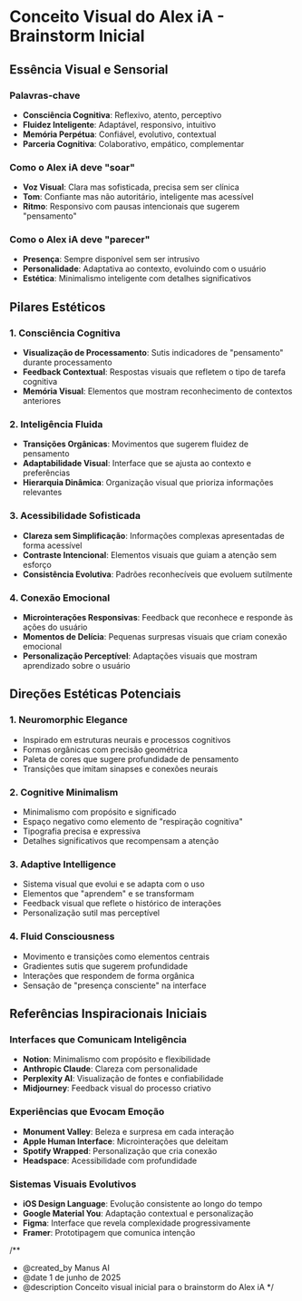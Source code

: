 # Conceito Visual do Alex iA - Brainstorm Inicial

## Essência Visual e Sensorial

### Palavras-chave
- **Consciência Cognitiva**: Reflexivo, atento, perceptivo
- **Fluidez Inteligente**: Adaptável, responsivo, intuitivo
- **Memória Perpétua**: Confiável, evolutivo, contextual
- **Parceria Cognitiva**: Colaborativo, empático, complementar

### Como o Alex iA deve "soar"
- **Voz Visual**: Clara mas sofisticada, precisa sem ser clínica
- **Tom**: Confiante mas não autoritário, inteligente mas acessível
- **Ritmo**: Responsivo com pausas intencionais que sugerem "pensamento"

### Como o Alex iA deve "parecer"
- **Presença**: Sempre disponível sem ser intrusivo
- **Personalidade**: Adaptativa ao contexto, evoluindo com o usuário
- **Estética**: Minimalismo inteligente com detalhes significativos

## Pilares Estéticos

### 1. Consciência Cognitiva
- **Visualização de Processamento**: Sutis indicadores de "pensamento" durante processamento
- **Feedback Contextual**: Respostas visuais que refletem o tipo de tarefa cognitiva
- **Memória Visual**: Elementos que mostram reconhecimento de contextos anteriores

### 2. Inteligência Fluida
- **Transições Orgânicas**: Movimentos que sugerem fluidez de pensamento
- **Adaptabilidade Visual**: Interface que se ajusta ao contexto e preferências
- **Hierarquia Dinâmica**: Organização visual que prioriza informações relevantes

### 3. Acessibilidade Sofisticada
- **Clareza sem Simplificação**: Informações complexas apresentadas de forma acessível
- **Contraste Intencional**: Elementos visuais que guiam a atenção sem esforço
- **Consistência Evolutiva**: Padrões reconhecíveis que evoluem sutilmente

### 4. Conexão Emocional
- **Microinterações Responsivas**: Feedback que reconhece e responde às ações do usuário
- **Momentos de Delícia**: Pequenas surpresas visuais que criam conexão emocional
- **Personalização Perceptível**: Adaptações visuais que mostram aprendizado sobre o usuário

## Direções Estéticas Potenciais

### 1. Neuromorphic Elegance
- Inspirado em estruturas neurais e processos cognitivos
- Formas orgânicas com precisão geométrica
- Paleta de cores que sugere profundidade de pensamento
- Transições que imitam sinapses e conexões neurais

### 2. Cognitive Minimalism
- Minimalismo com propósito e significado
- Espaço negativo como elemento de "respiração cognitiva"
- Tipografia precisa e expressiva
- Detalhes significativos que recompensam a atenção

### 3. Adaptive Intelligence
- Sistema visual que evolui e se adapta com o uso
- Elementos que "aprendem" e se transformam
- Feedback visual que reflete o histórico de interações
- Personalização sutil mas perceptível

### 4. Fluid Consciousness
- Movimento e transições como elementos centrais
- Gradientes sutis que sugerem profundidade
- Interações que respondem de forma orgânica
- Sensação de "presença consciente" na interface

## Referências Inspiracionais Iniciais

### Interfaces que Comunicam Inteligência
- **Notion**: Minimalismo com propósito e flexibilidade
- **Anthropic Claude**: Clareza com personalidade
- **Perplexity AI**: Visualização de fontes e confiabilidade
- **Midjourney**: Feedback visual do processo criativo

### Experiências que Evocam Emoção
- **Monument Valley**: Beleza e surpresa em cada interação
- **Apple Human Interface**: Microinterações que deleitam
- **Spotify Wrapped**: Personalização que cria conexão
- **Headspace**: Acessibilidade com profundidade

### Sistemas Visuais Evolutivos
- **iOS Design Language**: Evolução consistente ao longo do tempo
- **Google Material You**: Adaptação contextual e personalização
- **Figma**: Interface que revela complexidade progressivamente
- **Framer**: Prototipagem que comunica intenção

/**
 * @created_by Manus AI
 * @date 1 de junho de 2025
 * @description Conceito visual inicial para o brainstorm do Alex iA
 */
